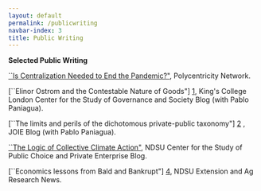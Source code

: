 ```yaml
---
layout: default
permalink: /publicwriting
navbar-index: 3
title: Public Writing
---
```


**Selected Public Writing**

[``Is Centralization Needed to End the Pandemic?"][5], Polycentricity Network.

[``Elinor Ostrom and the Contestable Nature of Goods"] [1], King's College London Center for the Study of Governance and Society Blog (with Pablo Paniagua).


[``The limits and perils of the dichotomous private-public taxonomy"] [2] , JOIE Blog (with Pablo Paniagua). 


[``The Logic of Collective Climate Action"][3], NDSU Center for the Study of Public Choice and Private Enterprise Blog.


[``Economics lessons from Bald and Bankrupt"] [4], NDSU Extension and Ag Research News.


[1]: https://csgs.kcl.ac.uk/elinor-ostrom-and-the-contestable-nature-of-goods/
[2]: https://joie-blog.net/the-limits-and-perils-of-the-dichotomous-private-public-taxonomy
[3]: https://www.ndsu.edu/centers/pcpe/outreach/blog/detail/55669/
[4]: https://www.ag.ndsu.edu/news/columns/spotlight-on-economics/spotlight-on-economics-economics-lessons-from-bald-and-bankrupt
[5]: https://polycentricity.iasc-commons.org/index.php/2021/06/02/is-centralization-needed-to-end-the-pandemic-an-essay-by-veeshan-raymajhee-ndsuusa/?fbclid=IwAR005peYKWDLbRIpdTPbCjvZO2u_P9o_AzN2SOfk3GUpiIhX1mSh10YJX00
